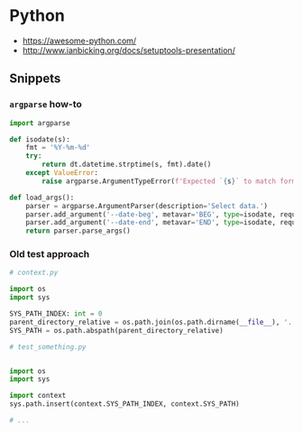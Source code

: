 # Python

* https://awesome-python.com/
* http://www.ianbicking.org/docs/setuptools-presentation/

## Snippets

### `argparse` how-to

```python
import argparse

def isodate(s):
    fmt = '%Y-%m-%d'
    try:
        return dt.datetime.strptime(s, fmt).date()
    except ValueError:
        raise argparse.ArgumentTypeError(f'Expected `{s}` to match format `{fmt}`')

def load_args():
    parser = argparse.ArgumentParser(description='Select data.')
    parser.add_argument('--date-beg', metavar='BEG', type=isodate, required=True, help='Start date (inclusive) for the data.')
    parser.add_argument('--date-end', metavar='END', type=isodate, required=True, help='End date (inclusive) for the data.')
    return parser.parse_args()

```

### Old test approach

```python
# context.py

import os
import sys

SYS_PATH_INDEX: int = 0
parent_directory_relative = os.path.join(os.path.dirname(__file__), '..')
SYS_PATH = os.path.abspath(parent_directory_relative)
```

```python
# test_something.py


import os
import sys

import context
sys.path.insert(context.SYS_PATH_INDEX, context.SYS_PATH)

# ...
```
